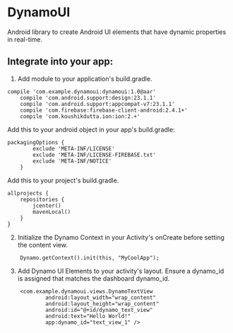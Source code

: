 DynamoUI
====================

Android library to create Android UI elements that have dynamic properties in real-time.

Integrate into your app:
---------------------
1.  Add module to your application's build.gradle.
```
compile 'com.example.dynamoui:dynamoui:1.0@aar'
    compile 'com.android.support:design:23.1.1'
    compile 'com.android.support:appcompat-v7:23.1.1'
    compile 'com.firebase:firebase-client-android:2.4.1+'
    compile 'com.koushikdutta.ion:ion:2.+'
```
Add this to your android object in your app's build.gradle:
```
packagingOptions {
        exclude 'META-INF/LICENSE'
        exclude 'META-INF/LICENSE-FIREBASE.txt'
        exclude 'META-INF/NOTICE'
    }
```

Add this to your project's build.gradle.
```
allprojects {
    repositories {
        jcenter()
        mavenLocal()
    }
}
```

2.  Initialize the Dynamo Context in your Activity's onCreate before setting the content view.
```
    Dynamo.getContext().init(this, "MyCoolApp");
```
3.  Add Dynamo UI Elements to your activity's layout. Ensure a dynamo_id is assigned that matches the dashboard dynamo_id.
```
    <com.example.dynamoui.views.DynamoTextView
            android:layout_width="wrap_content"
            android:layout_height="wrap_content"
            android:id="@+id/dynamo_text_view"
            android:text="Hello World!"
            app:dynamo_id="text_view_1" />
```
